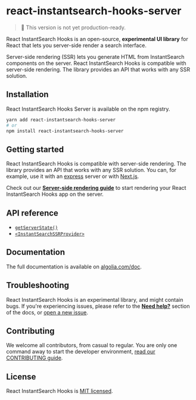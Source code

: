 # react-instantsearch-hooks-server

> 🚧 This version is not yet production-ready.

React InstantSearch Hooks is an open-source, **experimental UI library** for React that lets you server-side render a search interface.

Server-side rendering (SSR) lets you generate HTML from InstantSearch components on the server. React InstantSearch Hooks is compatible with server-side rendering. The library provides an API that works with any SSR solution.

## Installation

React InstantSearch Hooks Server is available on the npm registry.

```sh
yarn add react-instantsearch-hooks-server
# or
npm install react-instantsearch-hooks-server
```

## Getting started

React InstantSearch Hooks is compatible with server-side rendering. The library provides an API that works with any SSR solution. You can, for example, use it with an [express](https://expressjs.com/) server or with [Next.js](https://nextjs.org/).

Check out our [**Server-side rendering guide**](https://algolia.com/doc/guides/building-search-ui/going-further/server-side-rendering/react-hooks/) to start rendering your React InstantSearch Hooks app on the server.

## API reference

- [`getServerState()`](https://algolia.com/doc/api-reference/widgets/server-state/react-hooks/)
- [`<InstantSearchSSRProvider>`](https://algolia.com/doc/api-reference/widgets/ssr-provider/react-hooks/)

## Documentation

The full documentation is available on [algolia.com/doc](https://algolia.com/doc/guides/building-search-ui/what-is-instantsearch/react-hooks/).

## Troubleshooting

React InstantSearch Hooks is an experimental library, and might contain bugs. If you're experiencing issues, please refer to the [**Need help?**](https://algolia.com/doc/guides/building-search-ui/what-is-instantsearch/react-hooks/#need-help) section of the docs, or [open a new issue](https://github.com/algolia/instantsearch.js/issues/new?assignees=&labels=triage&template=BUG_REPORT.yml).

## Contributing

We welcome all contributors, from casual to regular. You are only one command away to start the developer environment, [read our CONTRIBUTING guide](https://github.com/algolia/instantsearch.js/blob/master/CONTRIBUTING.md).

## License

React InstantSearch Hooks is [MIT licensed](../../LICENSE).
